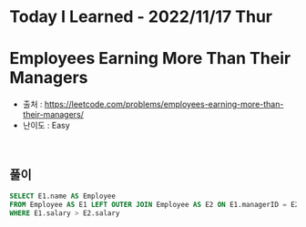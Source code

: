 # Today I Learned - 2022/11/17 Thur

# Employees Earning More Than Their Managers
- 출처 : https://leetcode.com/problems/employees-earning-more-than-their-managers/
- 난이도 : Easy
<br>

## 풀이
```sql
SELECT E1.name AS Employee
FROM Employee AS E1 LEFT OUTER JOIN Employee AS E2 ON E1.managerID = E2.id
WHERE E1.salary > E2.salary
```
